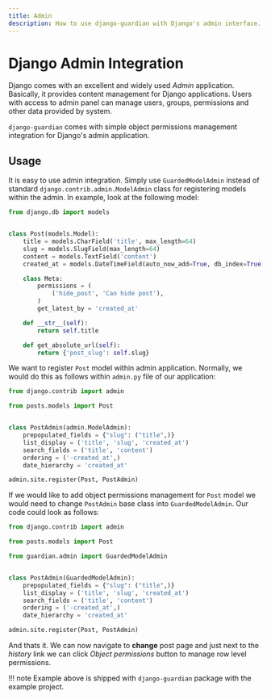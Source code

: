 ```yaml
---
title: Admin
description: How to use django-guardian with Django's admin interface.
---
```


# Django Admin Integration

Django comes with an excellent and widely used *Admin* application.
Basically, it provides content management for Django applications.
Users with access to admin panel can manage users, groups, permissions and
other data provided by system.

`django-guardian` comes with simple object permissions management
integration for Django's admin application.

## Usage

It is easy to use admin integration. Simply use `GuardedModelAdmin` instead of standard
`django.contrib.admin.ModelAdmin` class for registering models within
the admin. In example, look at the following model:

``` python
from django.db import models


class Post(models.Model):
    title = models.CharField('title', max_length=64)
    slug = models.SlugField(max_length=64)
    content = models.TextField('content')
    created_at = models.DateTimeField(auto_now_add=True, db_index=True)

    class Meta:
        permissions = (
            ('hide_post', 'Can hide post'),
        )
        get_latest_by = 'created_at'

    def __str__(self):
        return self.title

    def get_absolute_url(self):
        return {'post_slug': self.slug}
```

We want to register `Post` model within admin application. Normally, we
would do this as follows within `admin.py` file of our application:

``` python
from django.contrib import admin

from posts.models import Post


class PostAdmin(admin.ModelAdmin):
    prepopulated_fields = {"slug": ("title",)}
    list_display = ('title', 'slug', 'created_at')
    search_fields = ('title', 'content')
    ordering = ('-created_at',)
    date_hierarchy = 'created_at'

admin.site.register(Post, PostAdmin)
```

If we would like to add object permissions management for `Post` model
we would need to change `PostAdmin` base class into `GuardedModelAdmin`.
Our code could look as follows:

``` python
from django.contrib import admin

from posts.models import Post

from guardian.admin import GuardedModelAdmin


class PostAdmin(GuardedModelAdmin):
    prepopulated_fields = {"slug": ("title",)}
    list_display = ('title', 'slug', 'created_at')
    search_fields = ('title', 'content')
    ordering = ('-created_at',)
    date_hierarchy = 'created_at'

admin.site.register(Post, PostAdmin)
```

And thats it. We can now navigate to **change** post page and just next
to the *history* link we can click *Object permissions* button to manage
row level permissions.

!!! note
    Example above is shipped with `django-guardian` package with the example project.
